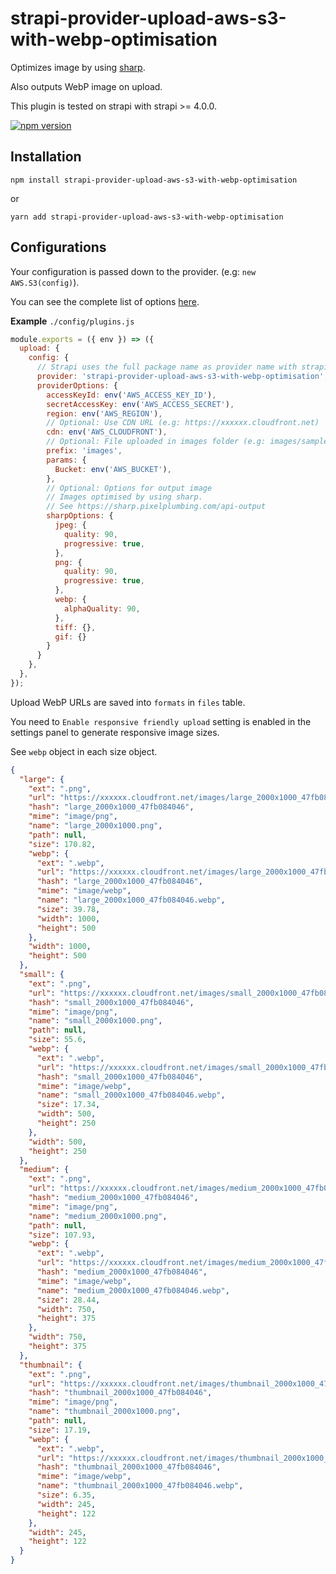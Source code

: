 # strapi-provider-upload-aws-s3-with-webp-optimisation

Optimizes image by using [sharp](https://sharp.pixelplumbing.com/).

Also outputs WebP image on upload.

This plugin is tested on strapi with strapi >= 4.0.0.

[![npm version](https://badge.fury.io/js/strapi-provider-upload-aws-s3-with-webp-optimisation.svg)](https://badge.fury.io/js/strapi-provider-upload-aws-s3-with-webp-optimisation)

## Installation

`npm install strapi-provider-upload-aws-s3-with-webp-optimisation`

or

`yarn add strapi-provider-upload-aws-s3-with-webp-optimisation`

## Configurations

Your configuration is passed down to the provider. (e.g: `new AWS.S3(config)`).

You can see the complete list of options [here](https://docs.aws.amazon.com/AWSJavaScriptSDK/latest/AWS/S3.html#constructor-property).

**Example**
`./config/plugins.js`

```js
module.exports = ({ env }) => ({
  upload: {
    config: {
      // Strapi uses the full package name as provider name with strapi >= 4.0.0.
      provider: 'strapi-provider-upload-aws-s3-with-webp-optimisation',
      providerOptions: {
        accessKeyId: env('AWS_ACCESS_KEY_ID'),
        secretAccessKey: env('AWS_ACCESS_SECRET'),
        region: env('AWS_REGION'),
        // Optional: Use CDN URL (e.g: https://xxxxxx.cloudfront.net)
        cdn: env('AWS_CLOUDFRONT'),
        // Optional: File uploaded in images folder (e.g: images/sample.png)
        prefix: 'images',
        params: {
          Bucket: env('AWS_BUCKET'),
        },
        // Optional: Options for output image
        // Images optimised by using sharp.
        // See https://sharp.pixelplumbing.com/api-output
        sharpOptions: {
          jpeg: {
            quality: 90,
            progressive: true,
          },
          png: {
            quality: 90,
            progressive: true,
          },
          webp: {
            alphaQuality: 90,
          },
          tiff: {},
          gif: {}
        }
      }
    },
  },
});
```
 
Upload WebP URLs are saved into `formats` in `files` table.

You need to `Enable responsive friendly upload` setting is enabled in the settings panel to generate responsive image sizes.

See `webp` object in each size object.

```json
{
  "large": {
    "ext": ".png",
    "url": "https://xxxxxx.cloudfront.net/images/large_2000x1000_47fb084046.png",
    "hash": "large_2000x1000_47fb084046",
    "mime": "image/png",
    "name": "large_2000x1000.png",
    "path": null,
    "size": 170.82,
    "webp": {
      "ext": ".webp",
      "url": "https://xxxxxx.cloudfront.net/images/large_2000x1000_47fb084046.webp",
      "hash": "large_2000x1000_47fb084046",
      "mime": "image/webp",
      "name": "large_2000x1000_47fb084046.webp",
      "size": 39.78,
      "width": 1000,
      "height": 500
    },
    "width": 1000,
    "height": 500
  },
  "small": {
    "ext": ".png",
    "url": "https://xxxxxx.cloudfront.net/images/small_2000x1000_47fb084046.png",
    "hash": "small_2000x1000_47fb084046",
    "mime": "image/png",
    "name": "small_2000x1000.png",
    "path": null,
    "size": 55.6,
    "webp": {
      "ext": ".webp",
      "url": "https://xxxxxx.cloudfront.net/images/small_2000x1000_47fb084046.webp",
      "hash": "small_2000x1000_47fb084046",
      "mime": "image/webp",
      "name": "small_2000x1000_47fb084046.webp",
      "size": 17.34,
      "width": 500,
      "height": 250
    },
    "width": 500,
    "height": 250
  },
  "medium": {
    "ext": ".png",
    "url": "https://xxxxxx.cloudfront.net/images/medium_2000x1000_47fb084046.png",
    "hash": "medium_2000x1000_47fb084046",
    "mime": "image/png",
    "name": "medium_2000x1000.png",
    "path": null,
    "size": 107.93,
    "webp": {
      "ext": ".webp",
      "url": "https://xxxxxx.cloudfront.net/images/medium_2000x1000_47fb084046.webp",
      "hash": "medium_2000x1000_47fb084046",
      "mime": "image/webp",
      "name": "medium_2000x1000_47fb084046.webp",
      "size": 28.44,
      "width": 750,
      "height": 375
    },
    "width": 750,
    "height": 375
  },
  "thumbnail": {
    "ext": ".png",
    "url": "https://xxxxxx.cloudfront.net/images/thumbnail_2000x1000_47fb084046.png",
    "hash": "thumbnail_2000x1000_47fb084046",
    "mime": "image/png",
    "name": "thumbnail_2000x1000.png",
    "path": null,
    "size": 17.19,
    "webp": {
      "ext": ".webp",
      "url": "https://xxxxxx.cloudfront.net/images/thumbnail_2000x1000_47fb084046.webp",
      "hash": "thumbnail_2000x1000_47fb084046",
      "mime": "image/webp",
      "name": "thumbnail_2000x1000_47fb084046.webp",
      "size": 6.35,
      "width": 245,
      "height": 122
    },
    "width": 245,
    "height": 122
  }
}
```